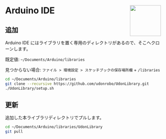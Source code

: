# Arduino IDE <img src="https://github.com/CaseyNelson314/Visualizer/assets/91818705/dff786fa-ef51-4428-8cf6-6615ddd75eb4" height="100px" align="right">

## 追加

Arduino IDE にはライブラリを置く専用のディレクトリがあるので、そこへクローンします。

既定値: `~/Documents/Arduino/libraries`

見つからない場合: `ファイル > 環境設定 > スケッチブックの保存場所欄` + `/libraries`

```sh
cd ~/Documents/Arduino/libraries
git clone --recursive https://github.com/udonrobo/UdonLibrary.git
./UdonLibrary/setup.sh
```

## 更新

追加した本ライブラリディレクトリでプルします。

```sh
cd ~/Documents/Arduino/libraries/UdonLibrary
git pull
```
